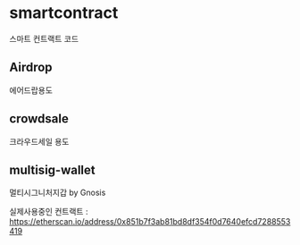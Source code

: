 # smartcontract
스마트 컨트랙트 코드

## Airdrop
에어드랍용도

## crowdsale
크라우드세일 용도

## multisig-wallet
멀티시그니처지갑 by Gnosis

실제사용중인 컨트랙트 : https://etherscan.io/address/0x851b7f3ab81bd8df354f0d7640efcd7288553419
